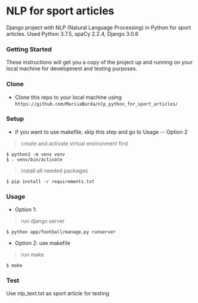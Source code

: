 # NLP for sport articles
Django project with NLP (Natural Language Processing) in Python for sport articles. 
Used Python 3.7.5, spaCy 2.2.4, Django 3.0.6

### Getting Started
These instructions will get you a copy of the project up and running on your local machine for development and testing purposes. 

### Clone

- Clone this repo to your local machine using `https://github.com/MariiaBurda/nlp_python_for_sport_articles/`

### Setup

- If you want to use makefile, skip this step and go to Usage -- Option 2

> create and activate virtual environment first

```shell
$ python3 -m venv venv
$ . venv/bin/activate
```

> install all needed packages

```shell
$ pip install -r requirements.txt
```

### Usage

- Option 1: 

> run django server

```shell
$ python app/football/manage.py runserver
```

- Option 2: use makefile

> run make

```shell
$ make
```
### Test
Use nlp_text.txt as sport article for testing
